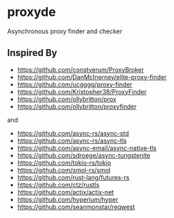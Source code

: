 # proxyde

Asynchronous proxy finder and checker

## Inspired By

- https://github.com/constverum/ProxyBroker
- https://github.com/DanMcInerney/elite-proxy-finder
- https://github.com/ucgggg/proxy-finder
- https://github.com/Kristopher38/ProxyFinder
- https://github.com/ollybritton/prox
- https://github.com/ollybritton/proxyfinder

and 

- https://github.com/async-rs/async-std
- https://github.com/async-rs/async-tls
- https://github.com/async-email/async-native-tls
- https://github.com/sdroege/async-tungstenite
- https://github.com/tokio-rs/tokio
- https://github.com/smol-rs/smol
- https://github.com/rust-lang/futures-rs
- https://github.com/ctz/rustls
- https://github.com/actix/actix-net
- https://github.com/hyperium/hyper
- https://github.com/seanmonstar/reqwest
